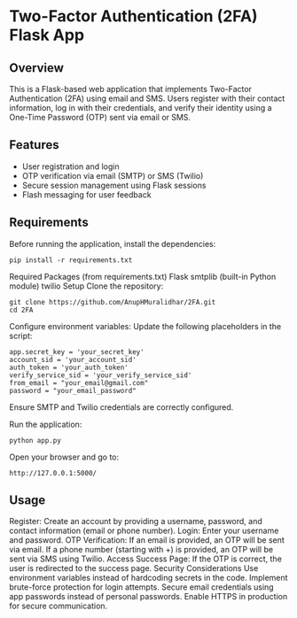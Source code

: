 # Two-Factor Authentication (2FA) Flask App

## Overview

This is a Flask-based web application that implements Two-Factor Authentication (2FA) using email and SMS. Users register with their contact information, log in with their credentials, and verify their identity using a One-Time Password (OTP) sent via email or SMS.

## Features

- User registration and login  
- OTP verification via email (SMTP) or SMS (Twilio)  
- Secure session management using Flask sessions  
- Flash messaging for user feedback  

## Requirements

Before running the application, install the dependencies:

```
pip install -r requirements.txt
```
Required Packages (from requirements.txt)
Flask
smtplib (built-in Python module)
twilio
Setup
Clone the repository:
```
git clone https://github.com/AnupHMuralidhar/2FA.git
cd 2FA
```
Configure environment variables:
Update the following placeholders in the script:
```
app.secret_key = 'your_secret_key'
account_sid = 'your_account_sid'
auth_token = 'your_auth_token'
verify_service_sid = 'your_verify_service_sid'
from_email = "your_email@gmail.com"
password = "your_email_password"
```
Ensure SMTP and Twilio credentials are correctly configured.

Run the application:
```
python app.py
```
Open your browser and go to:
```
http://127.0.0.1:5000/
```
## Usage
Register:
Create an account by providing a username, password, and contact information (email or phone number).
Login:
Enter your username and password.
OTP Verification:
If an email is provided, an OTP will be sent via email.
If a phone number (starting with +) is provided, an OTP will be sent via SMS using Twilio.
Access Success Page:
If the OTP is correct, the user is redirected to the success page.
Security Considerations
Use environment variables instead of hardcoding secrets in the code.
Implement brute-force protection for login attempts.
Secure email credentials using app passwords instead of personal passwords.
Enable HTTPS in production for secure communication.
